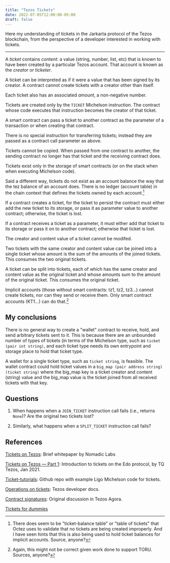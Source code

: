 ```yaml
---
title: "Tezos Tickets"
date: 2022-07-05T12:00:00-05:00
draft: false
---
```


Here my understanding of tickets in the Jarkarta protocol of the Tezos blockchain, from the perspective of a developer interested in working with tickets.

----

A _ticket_ contains _content_: a value (string, number, list, etc) that is known to have been created by a particular Tezos account.
That account is known as the _creator_ or _ticketer_.

A ticket can be interpreted as if it were a value that has been signed by its creator.
A contract cannot create tickets with a creator other than itself.

Each ticket also has an associated _amount_, a non-negative number.

Tickets are created only by the `TICKET` Michelson instruction.
The contract whose code executes that instruction becomes the creator of that ticket.

A smart contract can pass a ticket to another contract as the parameter of a transaction or when creating that contract.

There is no special instruction for transferring tickets; instead they are passed as a contract call parameter as above.

Tickets cannot be copied. When passed from one contract to another, the sending contract no longer has that ticket and the receiving contract does.

Tickets exist only in the storage of smart contracts (or on the stack when when executing Michelson code).

Said a different way, tickets do not exist as an account balance the way that the tez balance of an account does.  There is no ledger (account table) in the chain context that defines the tickets owned by each account.[^ticket_table]

[^ticket_table]: There does seem to be "ticket-balance table" or "table of tickets" that Octez uses to validate that no tickets are being created improperly. And I have seen hints that this is also being used to hold ticket balances for implicit accounts. Source, anyone?

If a contract creates a ticket, for the ticket to persist the contract must either add the new ticket to its storage, or pass it as parameter value to another contract; otherwise, the ticket is lost.

If a contract receives a ticket as a parameter, it must either add that ticket to its storage or pass it on to another contract; otherwise that ticket is lost.

The creator and content value of a ticket cannot be modifed.

Two tickets with the same creator and content value can be joined into a single ticket whose amount is the sum of the amounts of the joined tickets.  This consumes the two original tickets.

A ticket can be split into tickets, each of which has the same creator and content value as the original ticket and whose amounts sum to the amount of the original ticket. This consumes the original ticket.

Implicit accounts (those without smart contracts: tz1, tz2, tz3...) cannot create tickets, nor can they send or receive them. Only smart contract accounts (KT1...) can do that.[^implicit_sender]

[^implicit_sender]: Again, this might not be correct given work done to support TORU. Sources, anyone?

## My conclusions

There is no general way to create a "wallet" contract to receive, hold, and send arbitrary tickets sent to it.
This is because there are an unbounded number of types of tickets (in terms of the Michelson type, such as `ticket (pair int string)`, and each ticket type needs its own entrypoint and storage place to hold that ticket type.

A wallet for a single ticket type, such as `ticket string`, is feasible. The wallet contract could hold ticket values in a `big_map (pair address string) (ticket string)` where the big_map key is a ticket creator and content (string) value and the big_map value is the ticket joined from all received tickets with that key.

## Questions

1. When happens when a `JOIN_TICKET` instruction call fails (i.e., returns `None`)? Are the original two tickets lost?

2. Similarly, what happens when a `SPLIT_TICKET` instruction call fails?

## References

[Tickets on Tezos](https://adoption-support.nomadic-labs.com/wp-content/uploads/2021/07/tickets_en.pdf): Brief whitepaper by Nomadic Labs 

[Tickets on Tezos — Part 1](https://medium.com/tqtezos/tickets-on-tezos-part-1-a7cad8cc71cd): Introduction to tickets on the Edo protocol, by TQ Tezos, Jan 2021.

[Ticket-tutorials](https://github.com/tqtezos/ticket-tutorials): Github repo with example Ligo Michelson code for tickets.

[Operations on tickets](https://tezos.gitlab.io/active/michelson.html?highlight=ticket#operations-on-tickets): Tezos developer docs.

[Contract signatures](https://forum.tezosagora.org/t/contract-signatures/1458/12): Original discussion in Tezos Agora.

[Tickets for dummies](https://forum.tezosagora.org/t/tickets-for-dummies/4564)
